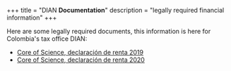 +++
title = "DIAN **Documentation**"
description = "legally required financial information"
+++

Here are some legally required documents, this information is here for Colombia's tax office DIAN:

- [Core of Science, declaración de renta 2019](/documents/RENTA-2019.pdf)
- [Core of Science, declaración de renta 2020](/documents/RENTA-2020.pdf)
